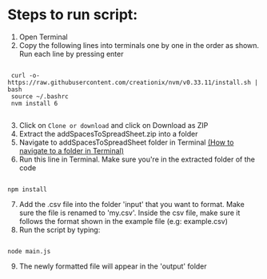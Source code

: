


# Steps to run script:
   1. Open Terminal
   2. Copy the following lines into terminals one by one in the order as shown. Run each line by pressing enter
   ```
    
    curl -o- https://raw.githubusercontent.com/creationix/nvm/v0.33.11/install.sh | bash
    source ~/.bashrc
    nvm install 6
    
   ```
  3. Click on `Clone or download` and click on Download as ZIP 
  4. Extract the addSpacesToSpreadSheet.zip into a folder
  5. Navigate to addSpacesToSpreadSheet folder in Terminal [(How to navigate to a folder in Terminal)](https://www.macworld.com/article/2042378/master-the-command-line-navigating-files-and-folders.html)
  6. Run this line in Terminal. Make sure you're in the extracted folder of the code
  ```
  
  npm install 
  
  ```
  7. Add the .csv file into the folder 'input' that you want to format. Make sure the file is renamed to 'my.csv'. Inside the csv file, make sure it follows the format shown in the example file (e.g: example.csv)
  8. Run the script by typing:
  
  ```
  
  node main.js
  
  ```
   
   9. The newly formatted file will appear in the 'output' folder
   
